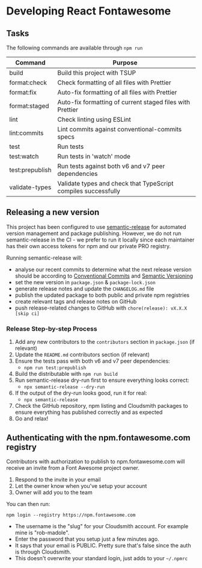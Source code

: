 # Developing React Fontawesome

## Tasks

The following commands are available through `npm run`

| Command         | Purpose                                                        |
| --------------- | -------------------------------------------------------------- |
| build           | Build this project with TSUP                                   |
| format:check    | Check formatting of all files with Prettier                    |
| format:fix      | Auto-fix formatting of all files with Prettier                 |
| format:staged   | Auto-fix formatting of current staged files with Prettier      |
| lint            | Check linting using ESLint                                     |
| lint:commits    | Lint commits against conventional-commits specs                |
| test            | Run tests                                                      |
| test:watch      | Run tests in 'watch' mode                                      |
| test:prepublish | Run tests against both v6 and v7 peer dependencies             |
| validate-types  | Validate types and check that TypeScript compiles successfully |

## Releasing a new version

<a name="release"></a>

This project has been configured to use [semantic-release](https://semantic-release.gitbook.io/semantic-release) for automated version management and package publishing. However, we do not run semantic-release in the CI - we prefer to run it locally since each maintainer has their own access tokens for npm and our private PRO registry.

Running semantic-release will:

- analyse our recent commits to determine what the next release version should be according to [Conventional Commits](https://www.conventionalcommits.org/en/v1.0.0/) and [Semantic Versioning](http://semver.org/)
- set the new version in `package.json` & `package-lock.json`
- generate release notes and update the `CHANGELOG.md` file
- publish the updated package to both public and private npm registries
- create relevant tags and release notes on GitHub
- push release-related changes to GitHub with `chore(release): vX.X.X [skip ci]`

### Release Step-by-step Process

1. Add any new contributors to the `contributors` section in `package.json` (if relevant)
2. Update the `README.md` contributors section (if relevant)
3. Ensure the tests pass with both v6 and v7 peer dependencies:
   - `npm run test:prepublish`
4. Build the distributable with `npm run build`
5. Run semantic-release dry-run first to ensure everything looks correct:
   - `npx semantic-release --dry-run`
6. If the output of the dry-run looks good, run it for real:
   - `npx semantic-release`
7. Check the GitHub repository, npm listing and Cloudsmith packages to ensure everything has published correctly and as expected
8. Go and relax!

## Authenticating with the npm.fontawesome.com registry

Contributors with authorization to publish to npm.fontawesome.com will receive an invite
from a Font Awesome project owner.

1. Respond to the invite in your email
2. Let the owner know when you've setup your account
3. Owner will add you to the team

You can then run:

```
npm login --registry https://npm.fontawesome.com
```

- The username is the "slug" for your Cloudsmith account. For example mine is "rob-madole".
- Enter the password that you setup just a few minutes ago.
- It says that your email is PUBLIC. Pretty sure that's false since the auth is through Cloudsmith.
- This doesn't overwrite your standard login, just adds to your `~/.npmrc`
